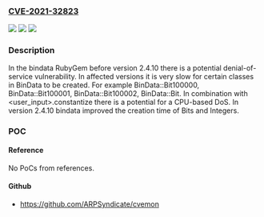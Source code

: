 ### [CVE-2021-32823](https://cve.mitre.org/cgi-bin/cvename.cgi?name=CVE-2021-32823)
![](https://img.shields.io/static/v1?label=Product&message=bindata&color=blue)
![](https://img.shields.io/static/v1?label=Version&message=n%2Fa&color=blue)
![](https://img.shields.io/static/v1?label=Vulnerability&message=CWE-400%20Uncontrolled%20Resource%20Consumption&color=brighgreen)

### Description

In the bindata RubyGem before version 2.4.10 there is a potential denial-of-service vulnerability. In affected versions it is very slow for certain classes in BinData to be created. For example BinData::Bit100000, BinData::Bit100001, BinData::Bit100002, BinData::Bit<N>. In combination with <user_input>.constantize there is a potential for a CPU-based DoS. In version 2.4.10 bindata improved the creation time of Bits and Integers.

### POC

#### Reference
No PoCs from references.

#### Github
- https://github.com/ARPSyndicate/cvemon

